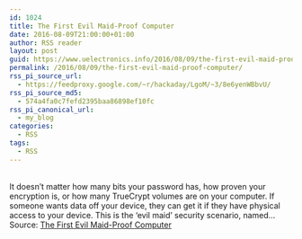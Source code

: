 ```yaml
---
id: 1024
title: The First Evil Maid-Proof Computer
date: 2016-08-09T21:00:00+01:00
author: RSS reader
layout: post
guid: https://www.uelectronics.info/2016/08/09/the-first-evil-maid-proof-computer/
permalink: /2016/08/09/the-first-evil-maid-proof-computer/
rss_pi_source_url:
  - https://feedproxy.google.com/~r/hackaday/LgoM/~3/8e6yenWBbvU/
rss_pi_source_md5:
  - 574a4fa0c7fefd2395baa86898ef10fc
rss_pi_canonical_url:
  - my_blog
categories:
  - RSS
tags:
  - RSS
---
```

&#013;  
It doesn’t matter how many bits your password has, how proven your encryption is, or how many TrueCrypt volumes are on your computer. If someone wants data off your device, they can get it if they have physical access to your device. This is the ‘evil maid’ security scenario, named…&#013;  
Source: <a href="https://feedproxy.google.com/~r/hackaday/LgoM/~3/8e6yenWBbvU/" target="_blank">The First Evil Maid-Proof Computer</a>